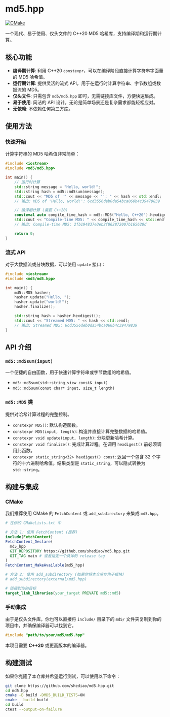 # md5.hpp

[![CMake](https://github.com/shediao/md5.hpp/actions/workflows/cmake-multi-platform.yml/badge.svg)](https://github.com/shediao/md5.hpp/actions/workflows/cmake-multi-platform.yml)

一个现代、易于使用、仅头文件的 C++20 MD5 哈希库，支持编译期和运行期计算。

## 核心功能

- **编译期计算**: 利用 C++20 `constexpr`，可以在编译阶段直接计算字符串字面量的 MD5 哈希值。
- **运行期计算**: 提供灵活的流式 API，用于在运行时计算字符串、字节数组或数据流的 MD5。
- **仅头文件**: 只需包含 `md5/md5.hpp` 即可，无需链接库文件，方便快速集成。
- **易于使用**: 简洁的 API 设计，无论是简单场景还是复杂需求都能轻松应对。
- **无依赖**: 不依赖任何第三方库。

## 使用方法

### 快速开始

计算字符串的 MD5 哈希值非常简单：

```cpp
#include <iostream>
#include <md5/md5.hpp>

int main() {
    // 运行时计算
    std::string message = "Hello, world!";
    std::string hash = md5::md5sum(message);
    std::cout << "MD5 of '" << message << "': " << hash << std::endl;
    // 输出: MD5 of 'Hello, world!': 6cd3556deb0da54bca060b4c39479839

    // 编译期计算 (需要 C++20)
    consteval auto compile_time_hash = md5::MD5("Hello, C++20").hexdigest();
    std::cout << "Compile-time MD5: " << compile_time_hash << std::endl;
    // 输出: Compile-time MD5: 2fb194837e3eb2f062872007b165620d

    return 0;
}
```

### 流式 API

对于大数据流或分块数据，可以使用 `update` 接口：

```cpp
#include <iostream>
#include <md5/md5.hpp>

int main() {
    md5::MD5 hasher;
    hasher.update("Hello, ");
    hasher.update("world!");
    hasher.finalize();

    std::string hash = hasher.hexdigest();
    std::cout << "Streamed MD5: " << hash << std::endl;
    // 输出: Streamed MD5: 6cd3556deb0da54bca060b4c39479839
}
```

## API 介绍

### `md5::md5sum(input)`

一个便捷的自由函数，用于快速计算字符串或字节数组的哈希值。

- `md5::md5sum(std::string_view const& input)`
- `md5::md5sum(const char* input, size_t length)`

### `md5::MD5` 类

提供对哈希计算过程的完整控制。

- `constexpr MD5()`: 默认构造函数。
- `constexpr MD5(input, length)`: 构造并直接计算完整数据的哈希值。
- `constexpr void update(input, length)`: 分块更新哈希计算。
- `constexpr void finalize()`: 完成计算过程。在调用 `hexdigest()` 前必须调用此函数。
- `constexpr static_string<32> hexdigest() const`: 返回一个包含 32 个字符的十六进制哈希值。结果类型是 `static_string`，可以隐式转换为 `std::string`。

## 构建与集成

### CMake

我们推荐使用 CMake 的 `FetchContent` 或 `add_subdirectory` 来集成 `md5.hpp`。

```cmake
# 在你的 CMakeLists.txt 中

# 方法 1: 使用 FetchContent (推荐)
include(FetchContent)
FetchContent_Declare(
  md5_hpp
  GIT_REPOSITORY https://github.com/shediao/md5.hpp.git
  GIT_TAG main # 或者指定一个具体的 release tag
)
FetchContent_MakeAvailable(md5_hpp)

# 方法 2: 使用 add_subdirectory (如果你将本仓库作为子模块)
# add_subdirectory(external/md5.hpp)

# 链接到你的目标
target_link_libraries(your_target PRIVATE md5::md5)
```

### 手动集成

由于是仅头文件库，你也可以直接将 `include/` 目录下的 `md5/` 文件夹复制到你的项目中，并确保编译器可以找到它。

```cpp
#include "path/to/your/md5/md5.hpp"
```

本项目需要 **C++20** 或更高版本的编译器。

## 构建测试

如果你克隆了本仓库并希望运行测试，可以使用以下命令：

```bash
git clone https://github.com/shediao/md5.hpp.git
cd md5.hpp
cmake -B build -DMD5_BUILD_TESTS=ON
cmake --build build
cd build
ctest --output-on-failure
```

